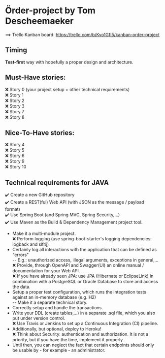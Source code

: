 # Örder-project by Tom Descheemaeker

==> Trello Kanban board: https://trello.com/b/Kvo1GfI5/kanban-order-project 

## Timing
**Test-first** way with hopefully a proper design and architecture.

## Must-Have stories:

:x: Story 0 (your project setup + other technical requirements)  
:x: Story 1  
:x: Story 2  
:x: Story 3  
:x: Story 7  
:x: Story 8  

## Nice-To-Have stories:

:x: Story 4  
:x: Story 5  
:x: Story 6  
:x: Story 9  
:x: Story 10  

## Technical requirements for JAVA  
:heavy_check_mark: Create a new GitHub repository  
:heavy_check_mark: Create a REST(ful) Web API (with JSON as the message / payload format)  
:heavy_check_mark: Use Spring Boot (and Spring MVC, Spring Security,...)  
:heavy_check_mark: Use Maven as the Build & Dependency Management project tool.  
- Make it a multi-module project.  
:x: Perform logging (use spring-boot-starter's logging dependencies: logback and slf4j)  
- Certainly log all interactions with the application that can be defined as "errors"  
-- E.g.: unauthorized access, illegal arguments, exceptions in general,...  
:x: Provide, through OpenAPI and Swagger(UI) an online manual / documentation for your Web API.  
:x: If you have already seen JPA: use JPA (Hibernate or EclipseLink) in combination with a PostgreSQL or Oracle Database to store and access the data.  
-  Setup a proper test configuration, which runs the integration tests against an in-memory database (e.g. H2)  
-- Make it a separate technical story.  
- Correctly setup and handle the transactions.  
- Write your DDL (create tables,...) in a separate .sql file, which you also put under version control.  
:x: Use Travis or Jenkins to set up a Continuous Integration (CI) pipeline.  
- Additionally, but optional, deploy to Heroku!  
:x: Think about Security: authentication and authorization. It is not a priority, but if you have the time, implement it properly.  
- Until then, you can neglect the fact that certain endpoints should only be usable by - for example - an administrator.  
